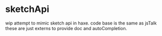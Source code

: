 sketchApi
=========

wip attempt to mimic sketch api in haxe.
code base is the same as jsTalk
these are just externs to provide doc and autoCompletion.


